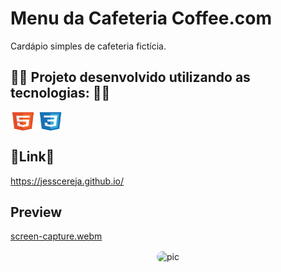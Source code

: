
# Menu da Cafeteria Coffee.com
Cardápio simples de cafeteria fictícia.


## :woman_technologist: Projeto desenvolvido utilizando as tecnologias: :woman_technologist:
  <img align="center" alt="HTML" height="30" width="40" src="https://raw.githubusercontent.com/devicons/devicon/master/icons/html5/html5-original.svg"> <img align="center" alt="CSS" height="30" width="40" src="https://raw.githubusercontent.com/devicons/devicon/master/icons/css3/css3-original.svg">
  
## :paperclip:Link:paperclip:
https://jesscereja.github.io/


## Preview
[screen-capture.webm](https://github.com/JessCereja/menu-coffee/assets/84471000/e6f50219-5e9c-45d3-9d99-0909ef2d00c3)



<div align="center">
  <img align="center" alt="pic" height="250" style="border-radius:50px;" src="https://cdn.discordapp.com/attachments/937094868164050955/937095462836637707/9.png">
</div>

